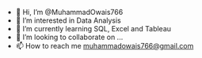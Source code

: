 - 👋 Hi, I’m @MuhammadOwais766
- 👀 I’m interested in Data Analysis
- 🌱 I’m currently learning SQL, Excel and Tableau
- 💞️ I’m looking to collaborate on ...
- 📫 How to reach me muhammadowais766@gmail.com

<!---
MuhammadOwais766/MuhammadOwais766 is a ✨ special ✨ repository because its `README.md` (this file) appears on your GitHub profile.
You can click the Preview link to take a look at your changes.
--->
